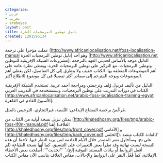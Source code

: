 ```yaml
---
categories:
- عربي
- تعريب
- arabeyes
layout: post
title: دليل توطين البرمجيات الحرة
created: 1291595134
---
```

عملت مؤخرا على ترجمة [http://www.africanlocalisation.net/foss-localisation-manual دليل توطين البرمجيات الحرة] وهو أحد [http://www.africanlocalisation.net مشروعات الشبكة الإفريقية للتوطين]. الدليل موجه بالأساس لحديثي العهد بالترجمة وتوطين البرمجيات، مع التركيز على توطين البرمجيات الحرة، ويعطي نظرة عامة على أهم الموضوعات المتعلقة بها. الكتاب خفيف ولا يتطرق إلى كل التفاصيل، لكن يغطي أهم الموضوعات ويوجه المترجم إلى مصادر أكثر تفصيلا في كل موضوع للاطلاع أكثر.

الدليل من تأليف فريدِل وُلف وترجمتي ومراجعة أحمد غربية. تستخدم الشبكة الإفريقية الكتاب في دورات التدريب على توطين البرمجيات، وسنستخدمه في التدريب العربي [http://www.africanlocalisation.net/arabic-foss-localisation-training-egypt الأسبوع القادم في القاهرة].

مُرخَّصٌ برخصة المشاع الإبداعي: النِّسبة، غيرالتجاري، الترخيص بالمثل.

يمكن تنزيل نسخة أولية من الكتاب من [http://khaledhosny.org/files/tmp/arabic-foss-l10n-manual.pdf هنا] (الغلاف [http://khaledhosny.org/files/tmp/front_cover.pdf الأمامي] و [http://khaledhosny.org/files/tmp/back_cover.pdf الخلفي]). كالعادة الكتاب منضد على تخ، وسأحاول نشر المصدر خلال الأيام القادمة لمن يريد النظر فيها. لاحظ أن هذه النسخة ليست نهائية وقد تطرأ بعض التغييرات على التنسيق، كما أنها نسخة الطباعة (لم أفعل الروابط أو بيانات المستند الفوقية إلخ).
ُ
'''تحديث''': أُصلحت بعض الأخطاء الإملائية، كما فُعّل النقر على الروابط والإحالات، مقاس الغلاف يناسب الآن مقاس الكتاب.
